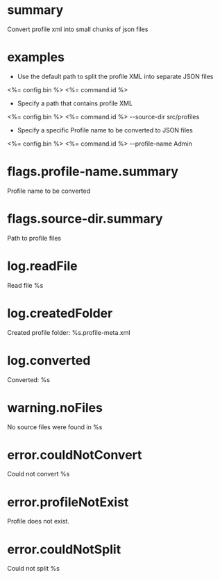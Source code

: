 # summary

Convert profile xml into small chunks of json files

# examples

- Use the default path to split the profile XML into separate JSON files

<%= config.bin %> <%= command.id %>

- Specify a path that contains profile XML

<%= config.bin %> <%= command.id %> --source-dir src/profiles

- Specify a specific Profile name to be converted to JSON files

<%= config.bin %> <%= command.id %> --profile-name Admin

# flags.profile-name.summary

Profile name to be converted

# flags.source-dir.summary

Path to profile files

# log.readFile

Read file %s

# log.createdFolder

Created profile folder: %s.profile-meta.xml

# log.converted

Converted: %s

# warning.noFiles

No source files were found in %s

# error.couldNotConvert

Could not convert %s

# error.profileNotExist

Profile does not exist.

# error.couldNotSplit

Could not split %s
